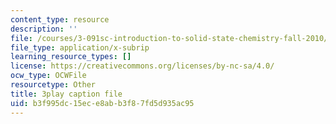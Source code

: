 ```yaml
---
content_type: resource
description: ''
file: /courses/3-091sc-introduction-to-solid-state-chemistry-fall-2010/b3f995dc15ece8abb3f87fd5d935ac95_NuoT9XPOjJ0.srt
file_type: application/x-subrip
learning_resource_types: []
license: https://creativecommons.org/licenses/by-nc-sa/4.0/
ocw_type: OCWFile
resourcetype: Other
title: 3play caption file
uid: b3f995dc-15ec-e8ab-b3f8-7fd5d935ac95
---
```

